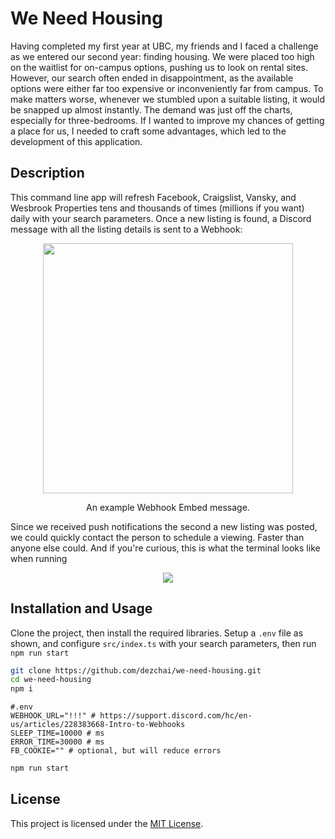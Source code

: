 ﻿# We Need Housing
Having completed my first year at UBC, my friends and I faced a challenge as we entered our second year: finding housing. We were placed too high on the waitlist for on-campus options, pushing us to look on rental sites. However, our search often ended in disappointment, as the available options were either far too expensive or inconveniently far from campus. To make matters worse, whenever we stumbled upon a suitable listing, it would be snapped up almost instantly. The demand was just off the charts, especially for three-bedrooms. If I wanted to improve my chances of getting a place for us, I needed to craft some advantages, which led to the development of this application.
## Description
This command line app will refresh Facebook, Craigslist, Vansky, and Wesbrook Properties tens and thousands of times (millions if you want) daily with your search parameters. Once a new listing is found, a Discord message with all the listing details is sent to a Webhook:
<p align="center" >
  <img width="400" src="https://cdn.discordapp.com/attachments/1062207578161021040/1155646629160947712/image.png" />
</p>
<p align="center" >
An example Webhook Embed message.
</p>
Since we received push notifications the second a new listing was posted, we could quickly contact the person to schedule a viewing. Faster than anyone else could. And if you're curious, this is what the terminal looks like when running
<p align="center">
  <img src="https://cdn.discordapp.com/attachments/827619107359817728/1155657451664851005/2023-09-24_15_53_27-Window.png"/>
</p>

## Installation and Usage
Clone the project, then install the required libraries. Setup a `.env` file as shown, and configure `src/index.ts` with your search parameters, then run `npm run start`
```bash
git clone https://github.com/dezchai/we-need-housing.git
cd we-need-housing
npm i
```
```
#.env
WEBHOOK_URL="!!!" # https://support.discord.com/hc/en-us/articles/228383668-Intro-to-Webhooks
SLEEP_TIME=10000 # ms
ERROR_TIME=30000 # ms
FB_COOKIE="" # optional, but will reduce errors
```
```bash
npm run start
```

## License
This project is licensed under the [MIT License](https://choosealicense.com/licenses/mit/).
